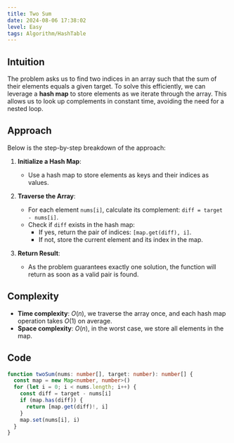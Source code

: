 ```yaml
---
title: Two Sum
date: 2024-08-06 17:38:02
level: Easy
tags: Algorithm/HashTable
---
```


## Intuition

The problem asks us to find two indices in an array such that the sum of their elements equals a given target. To solve this efficiently, we can leverage a **hash map** to store elements as we iterate through the array. This allows us to look up complements in constant time, avoiding the need for a nested loop.

## Approach

Below is the step-by-step breakdown of the approach:

1. **Initialize a Hash Map**:
	- Use a hash map to store elements as keys and their indices as values.
   
2. **Traverse the Array**:
	- For each element `nums[i]`, calculate its complement: `diff = target - nums[i]`.
	- Check if `diff` exists in the hash map:
		- If yes, return the pair of indices: `[map.get(diff), i]`.
		- If not, store the current element and its index in the map.
   
3. **Return Result**:
	- As the problem guarantees exactly one solution, the function will return as soon as a valid pair is found.

## Complexity

- **Time complexity**: $O(n)$, we traverse the array once, and each hash map operation takes $O(1)$ on average.
- **Space complexity**: $O(n)$, in the worst case, we store all elements in the map.

## Code

```ts
function twoSum(nums: number[], target: number): number[] {
  const map = new Map<number, number>()
  for (let i = 0; i < nums.length; i++) {
    const diff = target - nums[i]
    if (map.has(diff)) {
      return [map.get(diff)!, i]
    } 
    map.set(nums[i], i)
  }
}
```
